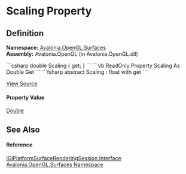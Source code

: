 # Scaling Property




## Definition
**Namespace:** <a href="N_Avalonia_OpenGL_Surfaces">Avalonia.OpenGL.Surfaces</a>  
**Assembly:** Avalonia.OpenGL (in Avalonia.OpenGL.dll)

<Tabs groupId="api-code-preview">
<TabItem value="csharp" label="C#">
```csharp
double Scaling { get; }
```
</TabItem>
<TabItem value="vb" label="VB">
```vb
ReadOnly Property Scaling As Double
	Get
```
</TabItem>
<TabItem value="fsharp" label="F#">
```fsharp
abstract Scaling : float with get
```
</TabItem>
</Tabs>



<a href="https://github.com/AvaloniaUI/Avalonia/tree/master/src/Avalonia.OpenGL/Surfaces/IGlPlatformSurfaceRenderingSession.cs" title="View the source code">View Source</a>



#### Property Value
<a href="https://learn.microsoft.com/dotnet/api/system.double" target="_blank" rel="noopener noreferrer">Double</a>

## See Also


#### Reference
<a href="T_Avalonia_OpenGL_Surfaces_IGlPlatformSurfaceRenderingSession">IGlPlatformSurfaceRenderingSession Interface</a>  
<a href="N_Avalonia_OpenGL_Surfaces">Avalonia.OpenGL.Surfaces Namespace</a>  

